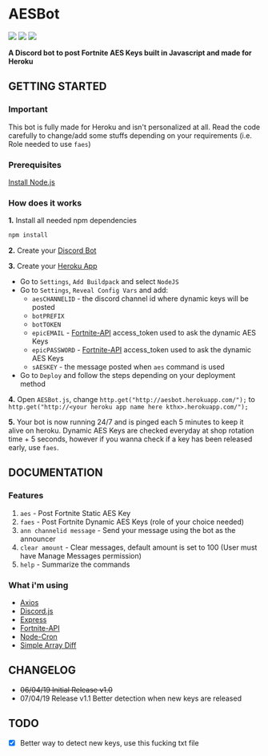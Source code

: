 # AESBot
[![](https://img.shields.io/badge/License-GPL-blue.svg?logo=gnu)](https://github.com/iAmAsval/AESBot/blob/master/LICENSE)
[![](https://img.shields.io/badge/Twitter-@AsvalFN-1da1f2.svg?logo=twitter)](https://twitter.com/AsvalFN)
[![](https://img.shields.io/badge/Discord-Need%20Help%3F-7289da.svg?logo=discord)](https://discord.gg/JmWvXKb)

**A Discord bot to post Fortnite AES Keys built in Javascript and made for Heroku**

## GETTING STARTED
### Important
This bot is fully made for Heroku and isn't personalized at all. Read the code carefully to change/add some stuffs depending on your requirements (i.e. Role needed to use `faes`)
### Prerequisites
[Install Node.js](https://nodejs.org/en/)
### How does it works
**1.** Install all needed npm dependencies
```js
npm install
```
**2.** Create your [Discord Bot](https://discordapp.com/developers/applications/)

**3.** Create your [Heroku App](https://dashboard.heroku.com/apps)
  - Go to `Settings`, `Add Buildpack` and select `NodeJS`
  - Go to `Settings`, `Reveal Config Vars` and add:
    - `aesCHANNELID` - the discord channel id where dynamic keys will be posted
    - `botPREFIX`
    - `botTOKEN`
    - `epicEMAIL` - [Fortnite-API](https://www.npmjs.com/package/fortnite-api) access_token used to ask the dynamic AES Keys
    - `epicPASSWORD` - [Fortnite-API](https://www.npmjs.com/package/fortnite-api) access_token used to ask the dynamic AES Keys
    - `sAESKEY` - the message posted when `aes` command is used
  - Go to `Deploy` and follow the steps depending on your deployment method

**4.** Open `AESBot.js`, change `http.get("http://aesbot.herokuapp.com/");` to `http.get("http://<your heroku app name here kthx>.herokuapp.com/");`
  
**5.** Your bot is now running 24/7 and is pinged each 5 minutes to keep it alive on heroku. Dynamic AES Keys are checked everyday at shop rotation time + 5 seconds, however if you wanna check if a key has been released early, use `faes`.
    
## DOCUMENTATION
### Features
1. `aes` - Post Fortnite Static AES Key
2. `faes` - Post Fortnite Dynamic AES Keys (role of your choice needed)
3. `ann channelid message` - Send your message using the bot as the announcer
4. `clear amount` - Clear messages, default amount is set to 100 (User must have Manage Messages permission)
5. `help` - Summarize the commands
### What i'm using
- [Axios](https://www.npmjs.com/package/axios)
- [Discord.js](https://discord.js.org/#/)
- [Express](https://www.npmjs.com/package/express)
- [Fortnite-API](https://www.npmjs.com/package/fortnite-api)
- [Node-Cron](https://www.npmjs.com/package/node-cron)
- [Simple Array Diff](https://www.npmjs.com/package/simple-array-diff)

## CHANGELOG
- ~~06/04/19 Initial Release v1.0~~
- 07/04/19 Release v1.1 Better detection when new keys are released

## TODO
- [x] Better way to detect new keys, use this fucking txt file